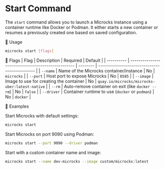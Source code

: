 # Start Command

The `start` command allows you to launch a Microcks instance using a container runtime like Docker or Podman. It either starts a new container or resumes a previously created one based on saved configuration.

📌 Usage
```bash
microcks start [flags]
```

🚩 Flags
| Flag       | Description                                        | Required | Default                                        |
| ---------- | -------------------------------------------------- | -------- | ---------------------------------------------- |
| `--name`   | Name of the Microcks container/instance            | No       | `microcks`                                     |
| `--port`   | Host port to expose Microcks                       | No       | `8585`                                         |
| `--image`  | Image to use for creating the container            | No       | `quay.io/microcks/microcks-uber:latest-native` |
| `--rm`     | Auto-remove container on exit (like `docker --rm`) | No       | `false`                                        |
| `--driver` | Container runtime to use (`docker` or `podman`)    | No       | `docker`                                       |


🧪 Examples

Start Microcks with default settings:
```sh
microcks start
```
Start Microcks on port 9090 using Podman:
```sh
microcks start --port 9090 --driver podman
```

Start with a custom container name and image:
```sh
microcks start --name dev-microcks --image custom/microcks:latest
```

